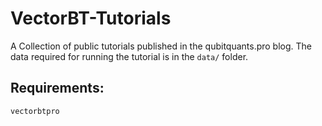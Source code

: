 # VectorBT-Tutorials
A Collection of public tutorials published in the qubitquants.pro blog.
The data required for running the tutorial is in the `data/` folder.


## Requirements:
`vectorbtpro`
